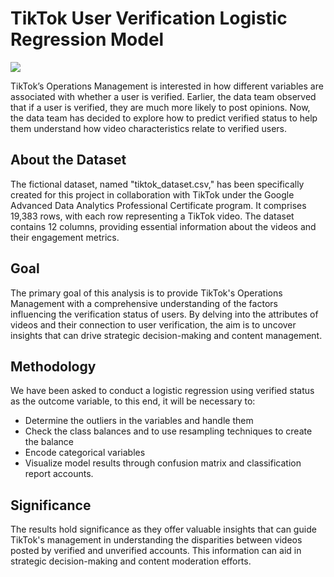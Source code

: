 # TikTok User Verification Logistic Regression Model
![](https://sf-tk-sg.ibytedtos.com/obj/tiktok-web-sg/tt-sg-article-cover-80fce146c8739a73b19daab745dcd818.png)

TikTok’s Operations Management is interested in how different variables are associated with whether a user is verified. Earlier, the data team observed that if a user is verified, they are much more likely to post opinions. Now, the data team has decided to explore how to predict verified status to help them understand how video characteristics relate to verified users. 
## About the Dataset
The fictional dataset, named "tiktok_dataset.csv," has been specifically created for this project in collaboration with TikTok under the Google Advanced Data Analytics Professional Certificate program. It comprises 19,383 rows, with each row representing a TikTok video. The dataset contains 12 columns, providing essential information about the videos and their engagement metrics.
## Goal
The primary goal of this analysis is to provide TikTok's Operations Management with a comprehensive understanding of the factors influencing the verification status of users. By delving into the attributes of videos and their connection to user verification, the aim is to uncover insights that can drive strategic decision-making and content management.
## Methodology
We have been asked to conduct a logistic regression using verified status as the outcome variable, to this end, it will be necessary to:
- Determine the outliers in the variables and handle them
- Check the class balances and to use resampling techniques to create the balance
- Encode categorical variables
- Visualize model results through confusion matrix and classification report 
accounts.
## Significance
The results hold significance as they offer valuable insights that can guide TikTok's management in understanding the disparities between videos posted by verified and unverified accounts. This information can aid in strategic decision-making and content moderation efforts.
